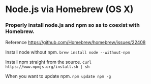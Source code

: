 # Node.js via Homebrew (OS X)

### Properly install node.js and npm so as to coexist with Homebrew. 

Reference https://github.com/Homebrew/homebrew/issues/22408

Install node without npm.
`brew install node --without-npm`

Install npm straight from the source.
`curl https://www.npmjs.org/install.sh | sh`

 When you want to update npm.
 `npm update npm -g`
